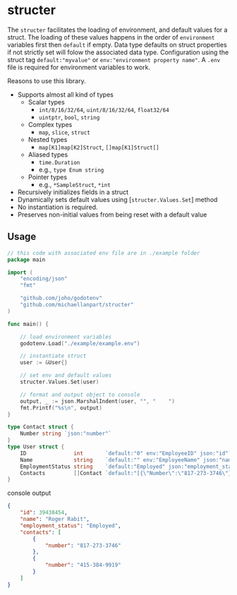 structer
========
The `structer` facilitates the loading of environment, and default values for a struct. The loading of these values happens in the order of `environment` variables first then `default` if empty. Data type defaults on struct properties if not strictly set will folow the associated data type. Configuration using the struct tag `default:"myvalue"` or `env:"environment property name"`. A `.env` file is required for environment variables to work. 

Reasons to use this library. 
- Supports almost all kind of types
  - Scalar types
    - `int/8/16/32/64`, `uint/8/16/32/64`, `float32/64`
    - `uintptr`, `bool`, `string`
  - Complex types
    - `map`, `slice`, `struct`
  - Nested types
    - `map[K1]map[K2]Struct`, `[]map[K1]Struct[]`
  - Aliased types
    - `time.Duration`
    - e.g., `type Enum string`
  - Pointer types
    - e.g., `*SampleStruct`, `*int`
- Recursively initializes fields in a struct
- Dynamically sets default values using [`structer.Values.Set`] method
- No instantiation is required.
- Preserves non-initial values from being reset with a default value


Usage
-----

```go
// this code with associated env file are in ./example folder
package main

import (
	"encoding/json"
	"fmt"

	"github.com/joho/godotenv"
	"github.com/michaellanpart/structer"
)

func main() {

	// load environment variables
	godotenv.Load("./example/example.env")

	// instantiate struct
	user := &User{}

	// set env and default values
	structer.Values.Set(user)

	// format and output object to console
	output, _ := json.MarshalIndent(user, "", "    ")
	fmt.Printf("%s\n", output)
}

type Contact struct {
	Number string `json:"number"`
}
type User struct {
	ID               int       `default:"0" env:"EmployeeID" json:"id"`
	Name             string    `default:"" env:"EmployeeName" json:"name"`
	EmploymentStatus string    `default:"Employed" json:"employment_status"`
	Contacts         []Contact `default:"[{\"Number\":\"817-273-3746\"},{\"Number\":\"415-384-9919\"}]" json:"contacts"`
}

```
console output
``` json
{
    "id": 39438454,
    "name": "Roger Rabit",
    "employment_status": "Employed",
    "contacts": [
        {
            "number": "817-273-3746"
        },
        {
            "number": "415-384-9919"
        }
    ]
}

```
